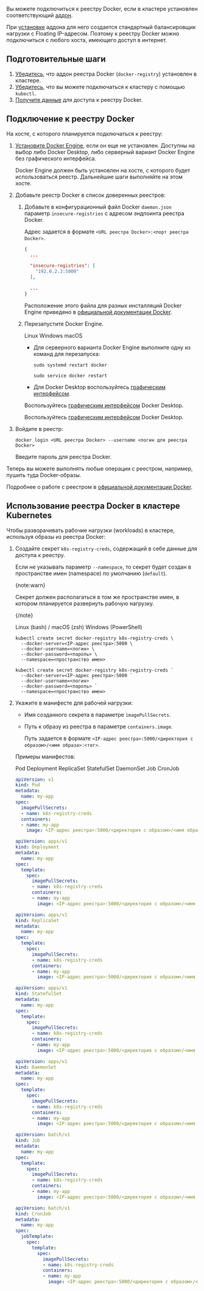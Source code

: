 Вы можете подключиться к реестру Docker, если в кластере установлен соответствующий [аддон](../../concepts/addons-and-settings/addons).

При [установке](../../instructions/addons/advanced-installation/install-advanced-registry) аддона для него создается стандартный балансировщик нагрузки с Floating IP-адресом. Поэтому к реестру Docker можно подключиться с любого хоста, имеющего доступ в интернет.

## Подготовительные шаги

1. [Убедитесь](../../instructions/addons/manage-addons#prosmotr_addonov), что аддон реестра Docker (`docker-registry`) установлен в кластере.
1. [Убедитесь](../kubectl#proverka_podklyucheniya_k_klasteru), что вы можете подключаться к кластеру с помощью `kubectl`.
1. [Получите данные](../../instructions/addons/advanced-installation/install-advanced-registry#podklyuchenie_k_reestru) для доступа к реестру Docker.

## Подключение к реестру Docker

На хосте, с которого планируется подключаться к реестру:

1. [Установите Docker Engine](https://docs.docker.com/engine/install/), если он еще не установлен. Доступны на выбор либо Docker Desktop, либо серверный вариант Docker Engine без графического интерфейса.

   Docker Engine должен быть установлен на хосте, с которого будет использоваться реестр. Дальнейшие шаги выполняйте на этом хосте.

1. Добавьте реестр Docker в список доверенных реестров:

   1. Добавьте в конфигурационный файл Docker `daemon.json` параметр `insecure-registries` с адресом эндпоинта реестра Docker.

      Адрес задается в формате `<URL реестра Docker>:<порт реестра Docker>`.

      ```json
      {
        ...

        "insecure-registries": [
          "192.0.2.2:5000"
        ],

        ...
      }
      ```

      Расположение этого файла для разных инсталляций Docker Engine приведено в [официальной документации Docker](https://docs.docker.com/config/daemon/#configure-the-docker-daemon).

   1. Перезапустите Docker Engine.

      <tabs>
      <tablist>
      <tab>Linux</tab>
      <tab>Windows</tab>
      <tab>macOS</tab>
      </tablist>
      <tabpanel>

      - Для серверного варианта Docker Engine выполните одну из команд для перезапуска:

        ```console
        sudo systemd restart docker
        ```

        ```console
        sudo service docker restart
        ```

      - Для Docker Desktop воспользуйтесь [графическим интерфейсом](https://docs.docker.com/desktop/settings/linux/#docker-engine).

      </tabpanel>
      <tabpanel>

      Воспользуйтесь [графическим интерфейсом](https://docs.docker.com/desktop/settings/mac/#docker-engine) Docker Desktop.

      </tabpanel>
      <tabpanel>

      Воспользуйтесь [графическим интерфейсом](https://docs.docker.com/desktop/settings/mac/#docker-engine) Docker Desktop.

      </tabpanel>
      </tabs>

1. Войдите в реестр:

   ```console
   docker login <URL реестра Docker> --username <логин для реестра Docker>
   ```

   Введите пароль для реестра Docker.

Теперь вы можете выполнять любые операции с реестром, например, пушить туда Docker-образы.

Подробнее о работе с реестром в [официальной документации Docker](https://docs.docker.com/desktop/).

## Использование реестра Docker в кластере Kubernetes

Чтобы разворачивать рабочие нагрузки (workloads) в кластере, используя образы из реестра Docker:

1. Создайте секрет `k8s-registry-creds`, содержащий в себе данные для доступа к реестру.

   Если не указывать параметр `--namespace`, то секрет будет создан в пространстве имен (namespace) по умолчанию (`default`).

   {note:warn}

   Секрет должен располагаться в том же пространстве имен, в котором планируется развернуть рабочую нагрузку.

   {/note}

   <tabs>
   <tablist>
   <tab>Linux (bash) / macOS (zsh)</tab>
   <tab>Windows (PowerShell)</tab>
   </tablist>
   <tabpanel>

   ```console
   kubectl create secret docker-registry k8s-registry-creds \ 
     --docker-server=<IP-адрес реестра>:5000 \
     --docker-username=<логин> \
     --docker-password=<пароль> \
     --namespace=<пространство имен>
   ```

   </tabpanel>
   <tabpanel>

   ```console
   kubectl create secret docker-registry k8s-registry-creds ` 
     --docker-server=<IP-адрес реестра>:5000 `
     --docker-username=<логин> `
     --docker-password=<пароль> `
     --namespace=<пространство имен>
   ```

   </tabpanel>
   </tabs>

1. Укажите в манифесте для рабочей нагрузки:

   - Имя созданного секрета в параметре `ìmagePullSecrets`.

   - Путь к образу из реестра в параметре `containers.image`.

     Путь задается в формате `<IP-адрес реестра>:5000/<директория с образом>/<имя образа>:<тег>`.

   Примеры манифестов:

   <tabs>
   <tablist>
   <tab>Pod</tab>
   <tab>Deployment</tab>
   <tab>ReplicaSet</tab>
   <tab>StatefulSet</tab>
   <tab>DaemonSet</tab>
   <tab>Job</tab>
   <tab>CronJob</tab>
   </tablist>
   <tabpanel>

   ```yaml
   apiVersion: v1
   kind: Pod
   metadata:
     name: my-app
   spec:
     imagePullSecrets:
     - name: k8s-registry-creds
     containers:
     - name: my-app
       image: <IP-адрес реестра>:5000/<директория с образом>/<имя образа>:<тег>
   ```

   </tabpanel>
   <tabpanel>

   ```yaml
   apiVersion: apps/v1
   kind: Deployment
   metadata:
     name: my-app
   spec:
     template:
       spec:
         imagePullSecrets:
         - name: k8s-registry-creds
         containers:
         - name: my-app
           image: <IP-адрес реестра>:5000/<директория с образом>/<имя образа>:<тег>
   
   ```

   </tabpanel>
   <tabpanel>

   ```yaml
   apiVersion: apps/v1
   kind: ReplicaSet
   metadata:
     name: my-app
   spec:
     template:
       spec:
         imagePullSecrets:
         - name: k8s-registry-creds
         containers:
         - name: my-app
           image: <IP-адрес реестра>:5000/<директория с образом>/<имя образа>:<тег>
   ```

   </tabpanel>
   <tabpanel>

   ```yaml
   apiVersion: apps/v1
   kind: StatefulSet
   metadata:
     name: my-app
   spec:
     template:
       spec:
         imagePullSecrets:
         - name: k8s-registry-creds
         containers:
         - name: my-app
           image: <IP-адрес реестра>:5000/<директория с образом>/<имя образа>:<тег>
   ```

   </tabpanel>
   <tabpanel>

   ```yaml
   apiVersion: apps/v1
   kind: DaemonSet
   metadata:
     name: my-app
   spec:
     template:
       spec:
         imagePullSecrets:
         - name: k8s-registry-creds
         containers:
         - name: my-app
           image: <IP-адрес реестра>:5000/<директория с образом>/<имя образа>:<тег>
   ```

   </tabpanel>
   <tabpanel>

   ```yaml
   apiVersion: batch/v1
   kind: Job
   metadata:
     name: my-app
   spec:
     template:
       spec:
         imagePullSecrets:
         - name: k8s-registry-creds
         containers:
         - name: my-app
           image: <IP-адрес реестра>:5000/<директория с образом>/<имя образа>:<тег>
   ```

   </tabpanel>
   <tabpanel>

   ```yaml
   apiVersion: batch/v1
   kind: CronJob
   metadata:
     name: my-app
   spec:
     jobTemplate:
       spec:
         template:
           spec:
             imagePullSecrets:
             - name: k8s-registry-creds
             containers:
             - name: my-app
               image: <IP-адрес реестра>:5000/<директория с образом>/<имя образа>:<тег>
   ```

   </tabpanel>
   </tabs>
